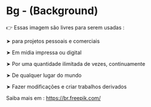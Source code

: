# Bg - (Background)

👉 Essas imagem são livres para serem usadas :

➤ para projetos pessoais e comerciais

➤ Em mídia impressa ou digital

➤ Por uma quantidade ilimitada de vezes, continuamente

➤ De qualquer lugar do mundo

➤ Fazer modificações e criar trabalhos derivados

Saiba mais em : https://br.freepik.com/
